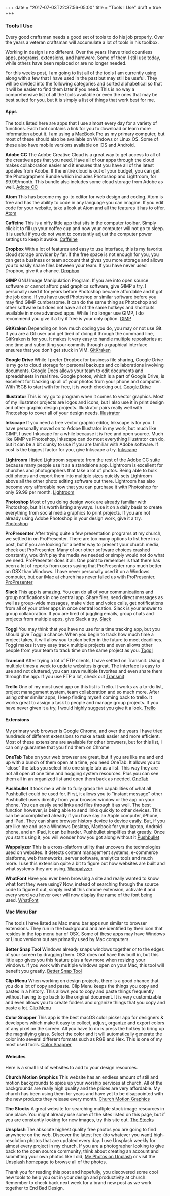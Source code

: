 +++
date = "2017-07-03T22:37:56-05:00"
title = "Tools I Use"
draft = true
+++

### Tools I Use

Every good craftsman needs a good set of tools to do his job properly. Over the years a veteran craftsman will accumulate a lot of tools in his toolbox.

Working in design is no different. Over the years I have tried countless apps, programs, extensions, and hardware. Some of them I still use today, while others have been replaced or are no longer needed.

For this weeks post, I am going to list all of the tools I am currently using along with a few that I have used in the past but may still be useful. They will be divided into the following categories and sorted alphabetical so that it will be easier to find them later if you need. This is no way a comprehensive list of all the tools available or even the ones that may be best suited for you, but it is simply a list of things that work best for me.

#### Apps
The tools listed here are apps that I use almost every day for a variety of functions. Each tool contains a link for you to download or learn more information about it. I am using a MacBook Pro as my primary computer, but most of these should also be available on Windows or Linux OS. Some of these also have mobile versions available on iOS and Android.

**Adobe CC** The Adobe Creative Cloud is a great way to get access to all of the creative apps that you need. Have all of our apps through the cloud makes collaboration easier and it ensures that you have all of the latest updates from Adobe. If the entire cloud is out of your budget, you can get the Photographers Bundle which includes Photoshop and Lightroom, for $9.99/month. This bundle also includes some cloud storage from Adobe as well. <a href="http://www.adobe.com/creativecloud.html" target="_blank">Adobe CC</a>

**Atom** This has become my go-to editor for web design and coding. Atom is free and has the ability to code in any language you can imagine. If you edit code for your website, take a look at Atom and all the features it has to offer. <a href="https://atom.io/" target="_blank">Atom</a>

**Caffeine** This is a nifty little app that sits in the computer toolbar. Simply click it to fill up your coffee cup and now your computer will not go to sleep. It is useful if you do not want to constantly adjust the computer power settings to keep it awake. <a href="http://lightheadsw.com/caffeine/" target="_blank">Caffeine</a>

**Dropbox** With a lot of features and easy to use interface, this is my favorite cloud storage provider by far. If the free space is not enough for you, you can get a business or team account that gives you more storage and allows you to easily share files between your team. If you have never used Dropbox, give it a chance. <a href="https://db.tt/n7Fx0Cys" target="blank">Dropbox</a>

**GIMP** GNU Image Manipulation Program. If you are into open source software or cannot afford paid graphics software, give GIMP a try. I personally used it for years before Photoshop became affordable and it got the job done. If you have used Photoshop or similar software before you may find GIMP cumbersome. It can do the same thing as Photoshop and other software but does not have all of the same hotkeys and shortcuts available in more advanced apps. While I no longer use GIMP, I do recommend you give it a try if free is your only option. <a href="https://www.gimp.org/" target="blank">GIMP</a>

**GitKraken** Depending on how much coding you do, you may or not use Git. If you are a Git user and get tired of doing it through the command line, GitKraken is for you. It makes it very easy to handle multiple repositories at one time and submitting your commits through a graphical interface ensures that you don't get stuck in VIM. <a href="https://www.gitkraken.com/" target="_blank">GitKraken</a>

**Google Drive** While I prefer Dropbox for business file sharing, Google Drive is my go to cloud storage for personal backups and collaborations involving documents. Google Docs allows your team to edit documents and spreadsheets in real time. Google photos, which is a part of Google Drive, is excellent for backing up all of your photos from your phone and computer. With 15GB to start with for free, it is worth checking out. <a href="https://drive.google.com/" target="_blank">Google Drive</a>

**Illustrator** This is my go to program when it comes to vector graphics. Most of my Illustrator projects are logos and icons, but I also use it in print design and other graphic design projects. Illustrator pairs really well with Photoshop to cover all of your design needs. <a href="http://www.adobe.com/products/illustrator.html" target="_blank">Illustrator</a>

**Inkscape** If you need a free vector graphic editor, Inkscape is for you. I have personally moved on to Adobe Illustrator in my work, but much like GIMP, I used Inkscape for a while because it is free and open source. Much like GIMP vs Photoshop, Inkscape can do most everything Illustrator can do, but it can be a bit clunky to use if you are familiar with Adobe software. If cost is the biggest factor for you, give Inkscape a try. <a href="https://inkscape.org/en/" target="_blank">Inkscape</a>

**Lightroom** I listed Lightroom separate from the rest of the Adobe CC suite because many people use it as a standalone app. Lightroom is excellent for churches and photographers that take a lot of photos. Being able to bulk edit photos and export them into multiple sizes quickly sets Lightroom above all the other photo editing software out there. Lightroom has also become very affordable now that you can purchase it with Photoshop for only $9.99 per month. <a href="http://www.adobe.com/products/photoshop-lightroom.html" target="_blank">Lightroom</a>

**Photoshop** Most of you doing design work are already familiar with Photoshop, but it is worth listing anyways. I use it on a daily basis to create everything from social media graphics to print projects. If you are not already using Adobe Photoshop in your design work, give it a try. <a href="http://www.adobe.com/products/photoshop.html" target="_blank">Photoshop</a>

**ProPresenter** After trying quite a few presentation programs at my church, we settled in on ProPresenter. There are too many options to list here in a post, but if you are looking for a better way to present your church media, check out ProPresenter. Many of our other software choices crashed constantly, wouldn't play the media we needed or simply would not do what we need. ProPresenter does it all. One point to remember is that there has been a lot of reports from users saying that ProPresenter runs much better on OSX than Windows. I have never personally used it on a Windows computer, but our iMac at church has never failed us with ProPresenter. <a href="http://www.renewedvision.com/propresenter.php" target="_blank">ProPresenter</a>

**Slack** This app is amazing. You can do all of your communications and group notifications in one central app. Share files, send direct messages as well as group-wide messages, make video and voice calls, get notifications from all of your other apps in once central location. Slack is your answer to group collaboration. If you are tired of juggling emails, group chats and projects from multiple apps, give Slack a try. <a href="https://slack.com/" target="_blank">Slack</a>

**Toggl** You may think that you have no use for a time tracking app, but you should give Toggl a chance. When you begin to track how much time a project takes, it will allow you to plan better in the future to meet deadlines. Toggl makes it very easy track multiple projects and even allows other people from your team to track time on the same project as you. <a href="https://toggl.com/" target="_blank">Toggl</a>

**Transmit** After trying a lot of FTP clients, I have settled on Transmit. Using it multiple times a week to update websites is great. The interface is easy to use and not cluttered, you can save multiple favorites and even share them through the app. If you use FTP a lot, check out <a href="https://panic.com/transmit/" target="_blank">Transmit</a>

**Trello** One of my most used app on this list is Trello. It works as a to-do list, project management system, team collaboration and so much more. After using other similar apps, I keep finding myself coming back to trello. It works great to assign a task to people and manage group projects. If you have never given it a try, I would highly suggest you give it a look. <a href="https://trello.com/" target="_blank">Trello</a>

#### Extensions
My primary web browser is Google Chrome, and over the years I have tried hundreds of different extensions to make a task easier and more efficient. Most of these extensions are available for other browsers, but for this list, I can only guarantee that you find them on Chrome

**OneTab** Tabs on your web browser are great, but if you are like me and end up with a bunch of them open at a time, you need OneTab. It allows you to "close" the tabs you select into one single tab as a list. This way they are not all open at one time and hogging system resources. Plus you can see them all in an organized list and open them back as needed. <a href="https://www.one-tab.com/" target="_blank">OneTab</a>

**Pushbullet** It took me a while to fully grasp the capabilities of what all Pushbullet could be used for. First, it allows you to "instant message" other Pushbullet users directly from your browser window or the app on your phone. You can easily send links and files through it as well. The best function however, is being able to send links quickly to other devices. This can be accomplished already if you have say an Apple computer, iPhone, and iPad. They can share browser history device to device easily. But, if you are like me and use a Windows Desktop, Macbook for your laptop, Android phone, and an iPad, it can be harder. Pushbullet simplifies that greatly. Once you start using it, you will wonder how you got along without it <a href="https://www.pushbullet.com/" target="_blank">Pushbullet</a>

**Wappalyzer** This is a cross-platform utility that uncovers the technologies used on websites. It detects content management systems, e-commerce platforms, web frameworks, server software, analytics tools and much more. I use this extension quite a bit to figure out how websites are built and what systems they are using. <a href="https://wappalyzer.com/" target="_blank">Wappalyzer</a>

**WhatFont** Have you ever been browsing a site and really wanted to know what font they were using? Now, instead of searching through the source code to figure it out, simply install this chrome extension, activate it and every word you hover over will now display the name of the font being used. <a href="https://chrome.google.com/webstore/detail/whatfont/jabopobgcpjmedljpbcaablpmlmfcogm?hl=en" target="_blank">WhatFont</a>

#### Mac Menu Bar

The tools I have listed as Mac menu bar apps run similar to browser extensions. They run in the background and are identified by their icon that resides in the top menu bar of OSX. Some of these apps may have Windows or Linux versions but are primarily used by Mac computers.

**Better Snap Tool** Windows already snaps windows together or to the edges of your screen by dragging them. OSX does not have this built in, but this little app gives you this feature plus a few more when resizing your windows. If you work with multiple windows open on your Mac, this tool will benefit you greatly. <a href="https://www.boastr.net/bettersnaptool/" target="_blank">Better Snap Tool</a>

**Clip Menu** When working on design projects, there is a good chance that you do a lot of copy and paste. Clip Menu keeps the things you copy and pastes in a history. This allows you to copy and paste things frequently without having to go back to the original document. It is very customizable and even allows you to create folders and organize things that you copy and paste a lot. <a href="http://www.clipmenu.com/" target="_blank">Clip Menu</a>

**Color Snapper** This app is the best macOS color picker app for designers & developers which make it easy to collect, adjust, organize and export colors of any pixel on the screen. All you have to do is press the hotkey to bring up the magnifying glass. Select the color and it will automatically generate the color into several different formats such as RGB and Hex. This is one of my most used tools. <a href="https://colorsnapper.com/" target="_blank">Color Snapper</a>

#### Websites

Here is a small list of websites to add to your design resources.

**Church Motion Graphics** This website has an endless amount of still and motion backgrounds to spice up your worship services at church. All of the backgrounds are really high quality and the prices are very affordable. My church has been using them for years and have yet to be disappointed with the new products they release every month. <a href="https://www.churchmotiongraphics.com/" target="_blank">Church Motion Graphics</a>

**The Stocks** A great website for searching multiple stock image resources in one place. You might already use some of the sites listed on this page, but if you are constantly looking for new images, try this site out. <a href="http://thestocks.im/" target="_blank">The Stocks</a>

**Unsplash** The absolute highest quality free photos you are going to find anywhere on the web. Discover the latest free (do whatever you want) high-resolution photos that are updated every day. I use Unsplash weekly for almost every project in my church. If you are a photographer looking to give back to the open source community, think about creating an account and submitting your own photos like I did, <a href="https://unsplash.com/@aroberts1228" target="_blank">My Photos on Unplash</a> or visit the <a href="https://unsplash.com/" target="blank">Unsplash homepage</a> to browse all of the photos.

Thank you for reading this post and hopefully, you discovered some cool new tools to help you out in your design and productivity at church. Remember to check back next week for a brand new post as we work together to End Bad Design.
